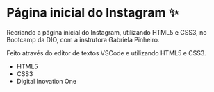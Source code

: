 
# Página inicial do Instagram ✨

Recriando a página inicial do Instagram, utilizando HTML5 e CSS3, no Bootcamp da DIO, com a instrutora Gabriela Pinheiro.

Feito através do editor de textos VSCode e utilizando HTML5 e CSS3.

  - HTML5
  - CSS3
  - Digital Inovation One
